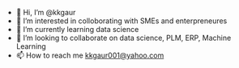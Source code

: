 - 👋 Hi, I’m @kkgaur
- 👀 I’m interested in colloborating with SMEs and enterpreneures 
- 🌱 I’m currently learning data science
- 💞️ I’m looking to collaborate on data science, PLM, ERP, Machine Learning
- 📫 How to reach me kkgaur001@yahoo.com

<!---
kkgaur/kkgaur is a ✨ special ✨ repository because its `README.md` (this file) appears on your GitHub profile.
You can click the Preview link to take a look at your changes.
--->
